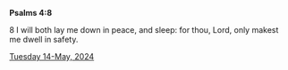 **Psalms 4:8**

8 I will both lay me down in peace, and sleep: for thou, Lord, only makest me dwell in safety. 

[Tuesday 14-May, 2024](https://getbible.net/kjv/Psalms/4/8)
